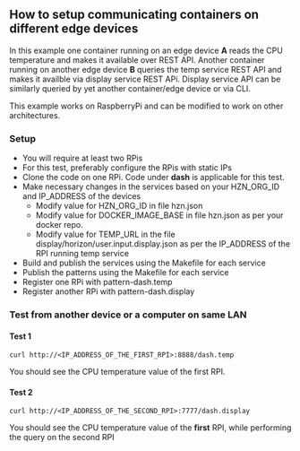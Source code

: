 ## How to setup communicating containers on different edge devices

In this example one container running on an edge device **A** reads the CPU temperature and makes it available over REST API. Another container running on another edge device **B** queries the temp service REST API and makes it availble via display service REST APi. Display service API can be similarly queried by yet another container/edge device or via CLI.

This example works on RaspberryPi and can be modified to work on other architectures.

### Setup
- You will require at least two RPis 
- For this test, preferably configure the RPis with static IPs
- Clone the code on one RPi. Code under **dash** is applicable for this test. 
- Make necessary changes in the services based on your HZN_ORG_ID and IP_ADDRESS of the devices
  - Modify value for HZN_ORG_ID in file hzn.json
  - Modify value for DOCKER_IMAGE_BASE in file hzn.json as per your docker repo.
  - Modify value for TEMP_URL in the file display/horizon/user.input.display.json as per the IP_ADDRESS of the RPI running temp service
- Build and publish the services using the Makefile for each service
- Publish the patterns using the Makefile for each service
- Register one RPi with pattern-dash.temp
- Register another RPi with pattern-dash.display

### Test from another device or a computer on same LAN

#### Test 1
    
    curl http://<IP_ADDRESS_OF_THE_FIRST_RPI>:8888/dash.temp
  
  You should see the CPU temperature value of the first RPI.
  
#### Test 2
  
    curl http://<IP_ADDRESS_OF_THE_SECOND_RPI>:7777/dash.display
  
  You should see the CPU temperature value of the **first** RPI, while performing the query on the second RPI



